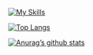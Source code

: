 [![My Skills](https://skillicons.dev/icons?i=java,androidstudio,arduino,c,eclipse,github,linux,mysql,py,r,unity,visualstudio,vscode,selenium,wordpress&theme=light)](https://skillicons.dev)




<!-- - 👋 Hi, I’m @tamer98
- 👀 I’m interested in ...
- 🌱 I’m currently learning ...
- 💞️ I’m looking to collaborate on ...
- 📫 How to reach me ...


tamer98/tamer98 is a ✨ special ✨ repository because its `README.md` (this file) appears on your GitHub profile.
You can click the Preview link to take a look at your changes.
 -->

[![Top Langs](https://github-readme-stats.vercel.app/api/top-langs/?username=tamer98&layout=compact)](https://github.com/tamer9)

[![Anurag’s github stats](https://github-readme-stats.vercel.app/api?username=tamer98)](https://github.com/tamer9)


